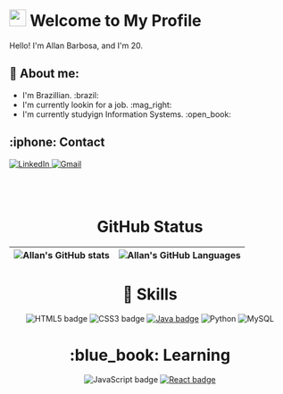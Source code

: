 # <img src="https://media.giphy.com/media/hvRJCLFzcasrR4ia7z/giphy.gif" width="30px"> Welcome to My Profile

Hello! I'm Allan Barbosa, and I'm 20.

<!-- 

About section 

-->
<h2>📝 About me:</h2>

<ul>
  <li> I'm Brazillian. :brazil:</li> 
  <li> I'm currently lookin for a job. :mag_right:</li> 
  <li> I'm currently studyign Information Systems. :open_book: </li> 
</ul>

<!-- 

Contact section 

-->
  
<h2>:iphone: Contact</h2>
  
<a href="https://www.linkedin.com/in/allan-barbosa-65110219a/">
      <img src="https://img.shields.io/badge/LinkedIn-0077B5?style=for-the-badge&logo=linkedin&logoColor=white" alt="LinkedIn" />
</a>
  
<a href="mailto:allanbarbosaom@gmail.com">
    <img src="https://img.shields.io/badge/Gmail-D14836?style=for-the-badge&logo=gmail&logoColor=white" alt="Gmail" />
</a>

<br><br>

<!-- 

GitHub section 

-->
<h1 align="center"> GitHub Status </h1> 

| ![Allan's GitHub stats](https://github-readme-stats.vercel.app/api?username=AllanBOMelo&show_icons=true&count_private=true&bg_color=0f272b&text_color=FEFEFE&icon_color=D6FFA5&title_color=80AA4E) | ![Allan's GitHub Languages](https://github-readme-stats.vercel.app/api/top-langs/?username=AllanBOMelo&bg_color=0f272b&text_color=FEFEFE&icon_color=D6FFA5&title_color=80AA4E) |
| :------------------------------------------------------------------------------------------------------------------: | :-----------------------------------------------------------------------------------------------------------------: |




<div align="center">

<h1 align="center">📌 Skills</h1>

![HTML5 badge](https://img.shields.io/badge/-HTML5-E34F26?style=for-the-badge&logo=HTML5&logoColor=white)
![CSS3 badge](https://img.shields.io/badge/-CSS3-1572B6?style=for-the-badge&logo=CSS3&logoColor=white)
[![Java badge](https://img.shields.io/badge/-JAVA-007396?style=for-the-badge&logo=java&logoColor=white&link=https://www.java.com)](https://www.java.com)
![Python](https://img.shields.io/badge/Python-3776AB?style=for-the-badge&logo=python&logoColor=white)
![MySQL](https://img.shields.io/badge/mysql-000000?style=for-the-badge&logo=mysql&logoColor=white)
  
<h1 align="center">:blue_book: Learning</h1>

![JavaScript badge](https://img.shields.io/badge/-JavaScript-F29400?style=for-the-badge&logo=javascript&logoColor=white)
[![React badge](https://img.shields.io/badge/-ReactJS-13B5EA?style=for-the-badge&logo=react&logoColor=white&link=https://reactjs.org)](https://reactjs.org)
  
</div>
